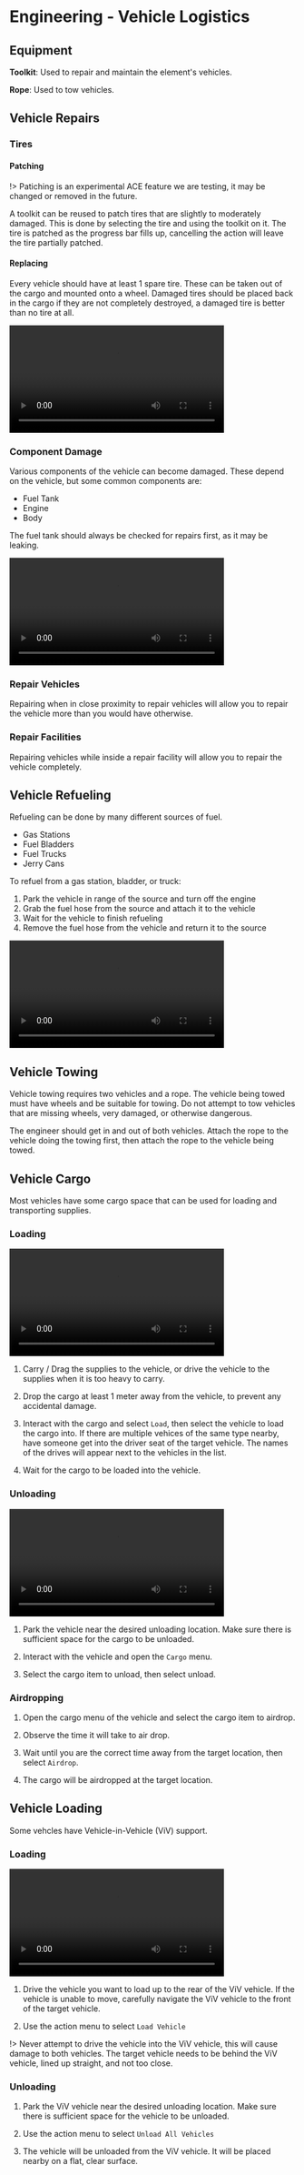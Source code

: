 # Engineering - Vehicle Logistics

## Equipment

**Toolkit**: Used to repair and maintain the element's vehicles.

**Rope**: Used to tow vehicles.

## Vehicle Repairs

### Tires

#### Patching

!> Patiching is an experimental ACE feature we are testing, it may be changed or removed in the future.

A toolkit can be reused to patch tires that are slightly to moderately damaged. This is done by selecting the tire and using the toolkit on it. The tire is patched as the progress bar fills up, cancelling the action will leave the tire partially patched.

#### Replacing

Every vehicle should have at least 1 spare tire. These can be taken out of the cargo and mounted onto a wheel. Damaged tires should be placed back in the cargo if they are not completely destroyed, a damaged tire is better than no tire at all.

<video width="75%" height="auto" autoplay loop>
  <source src="/certs/engineer/images/tire.webm" type="video/webm">
Your browser does not support the video tag.
</video>

### Component Damage

Various components of the vehicle can become damaged. These depend on the vehicle, but some common components are:

- Fuel Tank
- Engine
- Body

The fuel tank should always be checked for repairs first, as it may be leaking.

<video width="75%" height="auto" autoplay loop>
  <source src="/certs/engineer/images/repair.webm" type="video/webm">
Your browser does not support the video tag.
</video>

### Repair Vehicles

Repairing when in close proximity to repair vehicles will allow you to repair the vehicle more than you would have otherwise.

### Repair Facilities

Repairing vehicles while inside a repair facility will allow you to repair the vehicle completely.

## Vehicle Refueling

Refueling can be done by many different sources of fuel.

- Gas Stations
- Fuel Bladders
- Fuel Trucks
- Jerry Cans

To refuel from a gas station, bladder, or truck:

1. Park the vehicle in range of the source and turn off the engine
2. Grab the fuel hose from the source and attach it to the vehicle
3. Wait for the vehicle to finish refueling
4. Remove the fuel hose from the vehicle and return it to the source

<video width="75%" height="auto" autoplay loop>
  <source src="/certs/engineer/images/refuel.webm" type="video/webm">
Your browser does not support the video tag.
</video>

## Vehicle Towing

Vehicle towing requires two vehicles and a rope. The vehicle being towed must have wheels and be suitable for towing. Do not attempt to tow vehicles that are missing wheels, very damaged, or otherwise dangerous.

The engineer should get in and out of both vehicles. Attach the rope to the vehicle doing the towing first, then attach the rope to the vehicle being towed.

## Vehicle Cargo

Most vehicles have some cargo space that can be used for loading and transporting supplies.

### Loading

<video width="75%" height="auto" autoplay loop>
  <source src="/certs/engineer/images/loading.webm" type="video/webm">
Your browser does not support the video tag.
</video>

1. Carry / Drag the supplies to the vehicle, or drive the vehicle to the supplies when it is too heavy to carry.

2. Drop the cargo at least 1 meter away from the vehicle, to prevent any accidental damage.

3. Interact with the cargo and select `Load`, then select the vehicle to load the cargo into. If there are multiple vehices of the same type nearby, have someone get into the driver seat of the target vehicle. The names of the drives will appear next to the vehicles in the list.

4. Wait for the cargo to be loaded into the vehicle.

### Unloading

<video width="75%" height="auto" autoplay loop>
  <source src="/certs/engineer/images/unloading.webm" type="video/webm">
Your browser does not support the video tag.
</video>

1. Park the vehicle near the desired unloading location. Make sure there is sufficient space for the cargo to be unloaded.

2. Interact with the vehicle and open the `Cargo` menu.

3. Select the cargo item to unload, then select unload.

### Airdropping

1. Open the cargo menu of the vehicle and select the cargo item to airdrop.

2. Observe the time it will take to air drop.

3. Wait until you are the correct time away from the target location, then select `Airdrop`.

4. The cargo will be airdropped at the target location.

## Vehicle Loading

Some vehcles have Vehicle-in-Vehicle (ViV) support.

### Loading

<video width="75%" height="auto" autoplay loop>
  <source src="/certs/engineer/images/viv-loading.webm" type="video/webm">
Your browser does not support the video tag.
</video>

1. Drive the vehicle you want to load up to the rear of the ViV vehicle. If the vehicle is unable to move, carefully navigate the ViV vehicle to the front of the target vehicle.

2. Use the action menu to select `Load Vehicle`

!> Never attempt to drive the vehicle into the ViV vehicle, this will cause damage to both vehicles. The target vehicle needs to be behind the ViV vehicle, lined up straight, and not too close.

### Unloading

1. Park the ViV vehicle near the desired unloading location. Make sure there is sufficient space for the vehicle to be unloaded.

2. Use the action menu to select `Unload All Vehicles`

3. The vehicle will be unloaded from the ViV vehicle. It will be placed nearby on a flat, clear surface.
